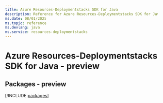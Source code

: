 ```yaml
---
title: Azure Resources-Deploymentstacks SDK for Java
description: Reference for Azure Resources-Deploymentstacks SDK for Java
ms.date: 08/01/2025
ms.topic: reference
ms.devlang: java
ms.service: resources-deploymentstacks
---
```

# Azure Resources-Deploymentstacks SDK for Java - preview
## Packages - preview
[!INCLUDE [packages](resources-deploymentstacks-index.md)]